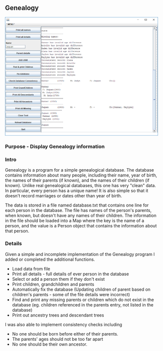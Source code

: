 
## Genealogy 
![Screenshot from image](docs/Genealogy-screenshot-01.png)
### Purpose - Display Genealogy information
### Intro
Genealogy is a program for a simple genealogical database. The database contains information about many people, including their name, year of birth, the names of their parents (if known), and the names of their children (if known). Unlike real genealogical databases, this one has very "clean" data. In particular, every person has a unique name! It is also simple so that it doesn't record marriages or dates other than year of birth.

The data is stored in a file named database.txt that contains one line for each person in the database. The file has names of the person's parents, when known, but doesn't have any names of their children. The information in the file should be loaded into a Map where the key is the name of a person, and the value is a Person object that contains the information about that person.

### Details
Given a simple and incomplete implementation of the Genealogy program I added or completed the additional functions.

+ Load data from file 
+ Print all details - full details of ever person in the database
+ Select or add a person them if they don't exist
+ Print children, grandchildren and parents
+ Automatically fix the database (Updating children of parent based on children's parents - some of the file details were incorrect)
+ Find and print any missing parents or children which do not exist in the database (eg. children referenced in the parents entry, not listed in the database)
+ Print out ancestry trees and descendant trees

I was also able to implement consistency checks including
+ No one should be born before either of their parents.
+ The parents' ages should not be too far apart
+ No one should be their own ancestor.
